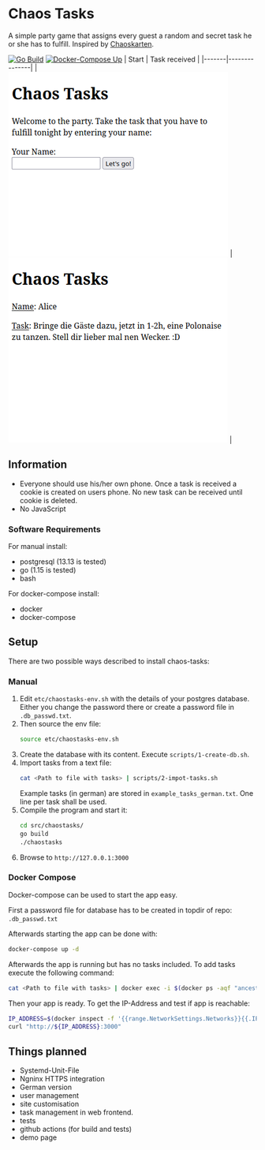 # Chaos Tasks
A simple party game that assigns every guest a random and secret task he or she has to fulfill. Inspired by [Chaoskarten](https://www.chaoskarten.de/).

[![Go Build](https://github.com/unpeeled/chaos-tasks-game/actions/workflows/go.yml/badge.svg)](https://github.com/unpeeled/chaos-tasks-game/actions/workflows/go.yml) 
[![Docker-Compose Up](https://github.com/unpeeled/chaos-tasks-game/actions/workflows/docker-compose.yml/badge.svg)](https://github.com/unpeeled/chaos-tasks-game/actions/workflows/docker-compose.yml)
| Start | Task received |
|-------|---------------|
|![Start Screen](doc/img/start.png) | ![Task Screen](doc/img/task.png) |

## Information
- Everyone should use his/her own phone. Once a task is received a cookie is created on users phone. No new task can be received until cookie is deleted.
- No JavaScript

### Software Requirements

For manual install:

- postgresql (13.13 is tested)
- go (1.15 is tested)
- bash

For docker-compose install:

- docker
- docker-compose

## Setup
There are two possible ways described to install chaos-tasks:

### Manual
1. Edit `etc/chaostasks-env.sh` with the details of your postgres database. Either you change the password there or create a password file in `.db_passwd.txt`.
2. Then source the env file:
    ```bash
    source etc/chaostasks-env.sh
    ```
3. Create the database with its content. Execute `scripts/1-create-db.sh`.
4. Import tasks from a text file:
    ```bash
   cat <Path to file with tasks> | scripts/2-impot-tasks.sh
    ```
    Example tasks (in german) are stored in `example_tasks_german.txt`.
    One line per task shall be used.
5. Compile the program and start it:
    ```bash
    cd src/chaostasks/
    go build
    ./chaostasks
    ```
6. Browse to `http://127.0.0.1:3000`

### Docker Compose
Docker-compose can be used to start the app easy.

First a password file for database has to be created in topdir of repo: `.db_passwd.txt`

Afterwards starting the app can be done with:
```bash
docker-compose up -d
```

Afterwards the app is running but has no tasks included. To add tasks execute the following command: 
```bash
cat <Path to file with tasks> | docker exec -i $(docker ps -aqf "ancestor=chaos-tasks-game_app") /bin/sh /opt/chaostasks/bin/2-import-tasks.sh
```

Then your app is ready. To get the IP-Address and test if app is reachable:
```bash
IP_ADDRESS=$(docker inspect -f '{{range.NetworkSettings.Networks}}{{.IPAddress}}{{end}}' $(docker ps -aqf "ancestor=chaos-tasks-game_app"))
curl "http://${IP_ADDRESS}:3000"
```
## Things planned
- Systemd-Unit-File
- Ngninx HTTPS integration
- German version
- user management
- site customisation
- task management in web frontend.
- tests
- github actions (for build and tests)
- demo page
